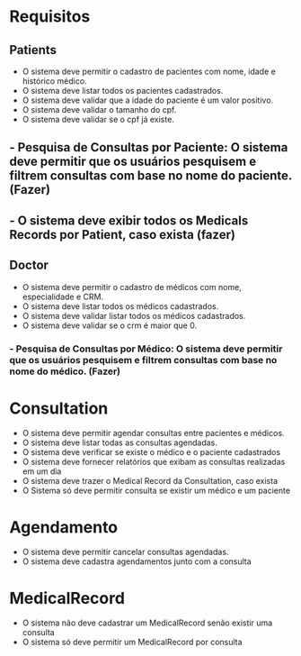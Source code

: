 # Requisitos

## Patients

- O sistema deve permitir o cadastro de pacientes com nome, idade e histórico médico.
- O sistema deve listar todos os pacientes cadastrados.
- O sistema deve validar que a idade do paciente é um valor positivo.
- O sistema deve validar o tamanho do cpf.
- O sistema deve validar se o cpf já existe.

## - Pesquisa de Consultas por Paciente: O sistema deve permitir que os usuários pesquisem e filtrem consultas com base no nome do paciente. (Fazer)

## - O sistema deve exibir todos os Medicals Records por Patient, caso exista (fazer)

## Doctor

- O sistema deve permitir o cadastro de médicos com nome, especialidade e CRM.
- O sistema deve listar todos os médicos cadastrados.
- O sistema deve validar listar todos os médicos cadastrados.
- O sistema deve validar se o crm é maior que 0.

### - Pesquisa de Consultas por Médico: O sistema deve permitir que os usuários pesquisem e filtrem consultas com base no nome do médico. (Fazer)

# Consultation

- O sistema deve permitir agendar consultas entre pacientes e médicos.
- O sistema deve listar todas as consultas agendadas.
- O sistema deve verificar se existe o médico e o paciente cadastrados
- O sistema deve fornecer relatórios que exibam as consultas realizadas em um dia
- O sistema deve trazer o Medical Record da Consultation, caso exista
- O Sistema só deve permitir consulta se existir um médico e um paciente

# Agendamento

- O sistema deve permitir cancelar consultas agendadas.
- O sistema deve cadastra agendamentos junto com a consulta

# MedicalRecord

- O sistema não deve cadastrar um MedicalRecord senão existir uma consulta
- O sistema só deve permitir um MedicalRecord por consulta
